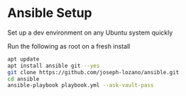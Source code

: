 # Ansible Setup

Set up a dev environment on any Ubuntu system quickly

Run the following as root on a fresh install

```bash
apt update
apt install ansible git --yes
git clone https://github.com/joseph-lozano/ansible.git
cd ansible
ansible-playbook playbook.yml --ask-vault-pass
```

